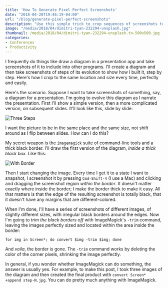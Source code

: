 ```yaml
---
title: 'How To Generate Pixel Perfect Screenshots'
date: "2018-04-20T19:46:19-04:00"
url: "/blog/generate-pixel-perfect-screenshots"
description: "Use this simple trick to crop sequences of screenshots to exactly the same dimensions and location."
image: "/media/2018/04/dimitri-tyan-232294-unsplash.jpg"
thumbnail: /media/2018/04/dimitri-tyan-232294-unsplash.tn-500x500.jpg
categories:
- Conferences
- Productivity
---
```

I frequently do things like draw a diagram in a presentation app and take
screenshots of it to include into other programs. I'll create a diagram and then
take screenshots of steps of its evolution to show how I built it, step by step.
Here's how I crop to the same location and size every time, perfectly and
easily.

<!--more-->

Here's the scenario. Suppose I want to take screenshots of something, say, a
diagram for a presentation. I'm going to evolve this diagram as I narrate the
presentation. First I'll show a simple version, then a more complicated version,
on subsequent slides. It'll look like this, slide by slide:

![Three Steps](/media/2018/04/step-N.jpg)

I want the picture to be in the same place and the same
size, not shift around as I flip between slides. How can I do this?

My secret weapon is the `imagemagick` suite of command-line tools and a thick
black border. I'll draw the first version of the diagram, *inside a thick
black box*. Like this:

![With Border](/media/2018/04/with-border.png)

Then I start changing the image. Every time I get it to a state I want to
snapshot, I screenshot it by pressing `Cmd-Shift-4` (I use a Mac) and clicking
and dragging the screenshot region *within the border*. It doesn't matter
exactly where inside the border; I make the border thick to make it easy. All
that matters is that the edge of the resulting screenshot is totally black, that
it doesn't have any margins that are different-colored.

When I'm done, I'll have a series of screenshots of different images, of
slightly different sizes, with irregular black borders around the edges. Now I'm
going to *trim the black borders off* with ImageMagick's `-trim` command,
leaving the images perfectly sized and located within the area inside the
border:

```
for img in Screen*; do convert $img -trim $img; done
```

And *voila*, the border is gone. The `-trim` command works by deleting the color
of the corner pixels, shrinking the image perfectly.

In general, if you wonder whether ImageMagick can do something, the answer is
usually yes. For example, to make this post, I took three images of the diagram
and then created the final product with `convert Screen* +append step-N.jpg`.
You can do pretty much anything with ImageMagick.
